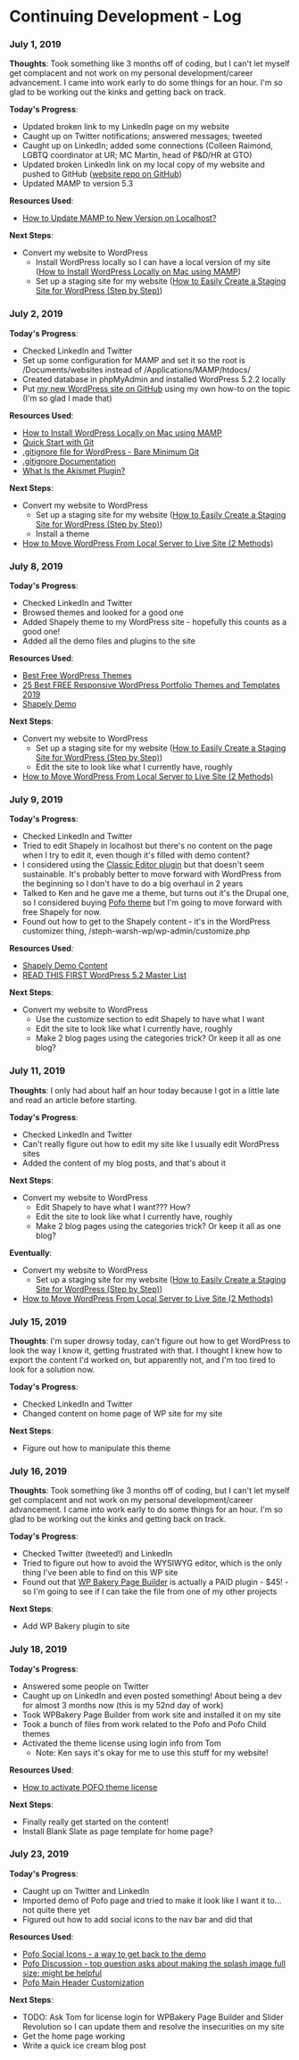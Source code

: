 # Continuing Development - Log

### July 1, 2019

**Thoughts**: Took something like 3 months off of coding, but I can't let myself get complacent and not work on my personal development/career advancement. I came into work early to do some things for an hour. I'm so glad to be working out the kinks and getting back on track.

**Today's Progress**:
+ Updated broken link to my LinkedIn page on my website
+ Caught up on Twitter notifications; answered messages; tweeted
+ Caught up on LinkedIn; added some connections (Colleen Raimond, LGBTQ coordinator at UR; MC Martin, head of P&D/HR at GTO)
+ Updated broken LinkedIn link on my local copy of my website and pushed to GitHub ([website repo on GitHub](https://github.com/smwarsh/steph-warsh))
+ Updated MAMP to version 5.3

**Resources Used**:
+ [How to Update MAMP to New Version on Localhost?](https://www.webnots.com/how-to-update-mamp-to-new-version-on-localhost/)

**Next Steps**:
+ Convert my website to WordPress
  + Install WordPress locally so I can have a local version of my site ([How to Install WordPress Locally on Mac using MAMP](https://www.wpbeginner.com/wp-tutorials/how-to-install-wordpress-locally-on-mac-using-mamp/))
  + Set up a staging site for my website ([How to Easily Create a Staging Site for WordPress (Step by Step)](https://www.wpbeginner.com/wp-tutorials/how-to-create-staging-environment-for-a-wordpress-site/))


### July 2, 2019

**Today's Progress**:
+ Checked LinkedIn and Twitter
+ Set up some configuration for MAMP and set it so the root is /Documents/websites instead of /Applications/MAMP/htdocs/
+ Created database in phpMyAdmin and installed WordPress 5.2.2 locally
+ Put [my new WordPress site on GitHub](https://github.com/smwarsh/stephwarsh) using my own how-to on the topic (I'm so glad I made that)

**Resources Used**:
+ [How to Install WordPress Locally on Mac using MAMP](https://www.wpbeginner.com/wp-tutorials/how-to-install-wordpress-locally-on-mac-using-mamp/)
+ [Quick Start with Git](http://stephwarsh.com/blog.php#git-setup)
+ [.gitignore file for WordPress - Bare Minimum Git](https://gist.github.com/epeli/4c34d665d26cd8d8ea83d7d06b423e66)
+ [.gitignore Documentation](https://git-scm.com/docs/gitignore)
+ [What Is the Akismet Plugin?](https://www.bluehost.com/blog/wordpress/what-is-the-akismet-plugin-12030/?utm_source=google&utm_medium=genericsearch&kclickid=7a625dae-46f8-4a48-a62d-99cf3de69055&kenshoo_ida=Blue%20Host%20IDA&gclid=EAIaIQobChMIs96j-6OW4wIV05FbCh3tpg-2EAAYASAAEgLyavD_BwE)

**Next Steps**:
+ Convert my website to WordPress
  + Set up a staging site for my website ([How to Easily Create a Staging Site for WordPress (Step by Step)](https://www.wpbeginner.com/wp-tutorials/how-to-create-staging-environment-for-a-wordpress-site/))
  + Install a theme
+ [How to Move WordPress From Local Server to Live Site (2 Methods)](https://www.wpbeginner.com/wp-tutorials/how-to-move-wordpress-from-local-server-to-live-site/)


### July 8, 2019

**Today's Progress**:
+ Checked LinkedIn and Twitter
+ Browsed themes and looked for a good one
+ Added Shapely theme to my WordPress site - hopefully this counts as a good one!
+ Added all the demo files and plugins to the site

**Resources Used**:
+ [Best Free WordPress Themes](https://colorlib.com/wp/themes/)
+ [25 Best FREE Responsive WordPress Portfolio Themes and Templates 2019](https://themegrill.com/blog/free-wordpress-portfolio-themes/)
+ [Shapely Demo](https://colorlib.com/shapely/)

**Next Steps**:
+ Convert my website to WordPress
  + Set up a staging site for my website ([How to Easily Create a Staging Site for WordPress (Step by Step)](https://www.wpbeginner.com/wp-tutorials/how-to-create-staging-environment-for-a-wordpress-site/))
  + Edit the site to look like what I currently have, roughly
+ [How to Move WordPress From Local Server to Live Site (2 Methods)](https://www.wpbeginner.com/wp-tutorials/how-to-move-wordpress-from-local-server-to-live-site/)


### July 9, 2019

**Today's Progress**:
+ Checked LinkedIn and Twitter
+ Tried to edit Shapely in localhost but there's no content on the page when I try to edit it, even though it's filled with demo content?
+ I considered using the [Classic Editor plugin](https://wordpress.org/plugins/classic-editor/) but that doesn't seem sustainable. It's probably better to move forward with WordPress from the beginning so I don't have to do a big overhaul in 2 years
+ Talked to Ken and he gave me a theme, but turns out it's the Drupal one, so I considered buying [Pofo theme](http://preview.themeforest.net/item/pofo-creative-portfolio-and-blog-wordpress-theme/full_screen_preview/21023319?_ga=2.175255138.1329748979.1562676523-254394451.1562589196) but I'm going to move forward with free Shapely for now.
+ Found out how to get to the Shapely content - it's in the WordPress customizer thing, /steph-warsh-wp/wp-admin/customize.php

**Resources Used**:
+ [Shapely Demo Content](https://colorlib.com/wp/forums/topic/shapely-demo-content/)
+ [READ THIS FIRST WordPress 5.2 Master List](https://wordpress.org/support/topic/read-this-first-wordpress-5-2-master-list/)

**Next Steps**:
+ Convert my website to WordPress
  + Use the customize section to edit Shapely to have what I want
  + Edit the site to look like what I currently have, roughly
  + Make 2 blog pages using the categories trick? Or keep it all as one blog?
  

### July 11, 2019

**Thoughts**: I only had about half an hour today because I got in a little late and read an article before starting.

**Today's Progress**:
+ Checked LinkedIn and Twitter
+ Can't really figure out how to edit my site like I usually edit WordPress sites
+ Added the content of my blog posts, and that's about it

**Next Steps**:
+ Convert my website to WordPress
  + Edit Shapely to have what I want??? How?
  + Edit the site to look like what I currently have, roughly
  + Make 2 blog pages using the categories trick? Or keep it all as one blog?

**Eventually**:
+ Convert my website to WordPress
  + Set up a staging site for my website ([How to Easily Create a Staging Site for WordPress (Step by Step)](https://www.wpbeginner.com/wp-tutorials/how-to-create-staging-environment-for-a-wordpress-site/))
+ [How to Move WordPress From Local Server to Live Site (2 Methods)](https://www.wpbeginner.com/wp-tutorials/how-to-move-wordpress-from-local-server-to-live-site/)


### July 15, 2019

**Thoughts**: I'm super drowsy today, can't figure out how to get WordPress to look the way I know it, getting frustrated with that. I thought I knew how to export the content I'd worked on, but apparently not, and I'm too tired to look for a solution now.

**Today's Progress**:
+ Checked LinkedIn and Twitter
+ Changed content on home page of WP site for my site

**Next Steps**:
+ Figure out how to manipulate this theme


### July 16, 2019

**Thoughts**: Took something like 3 months off of coding, but I can't let myself get complacent and not work on my personal development/career advancement. I came into work early to do some things for an hour. I'm so glad to be working out the kinks and getting back on track.

**Today's Progress**:
+ Checked Twitter (tweeted!) and LinkedIn
+ Tried to figure out how to avoid the WYSIWYG editor, which is the only thing I've been able to find on this WP site
+ Found out that [WP Bakery Page Builder](https://wpbakery.com/) is actually a PAID plugin - $45! - so I'm going to see if I can take the file from one of my other projects

**Next Steps**:
+ Add WP Bakery plugin to site


### July 18, 2019

**Today's Progress**:
+ Answered some people on Twitter
+ Caught up on LinkedIn and even posted something! About being a dev for almost 3 months now (this is my 52nd day of work)
+ Took WPBakery Page Builder from work site and installed it on my site
+ Took a bunch of files from work related to the Pofo and Pofo Child themes
+ Activated the theme license using login info from Tom
  + Note: Ken says it's okay for me to use this stuff for my website!

**Resources Used**:
+ [How to activate POFO theme license](http://wpdemos.themezaa.com/pofo/documentation/knowledgebase/start/how-to-activate-pofo-theme-license/)

**Next Steps**:
+ Finally really get started on the content!
+ Install Blank Slate as page template for home page?


### July 23, 2019

**Today's Progress**:
+ Caught up on Twitter and LinkedIn
+ Imported demo of Pofo page and tried to make it look like I want it to... not quite there yet
+ Figured out how to add social icons to the nav bar and did that

**Resources Used**:
+ [Pofo Social Icons - a way to get back to the demo](http://wpdemos.themezaa.com/pofo/social-icons/)
+ [Pofo Discussion - top question asks about making the splash image full size; might be helpful](https://themeforest.net/item/pofo-creative-agency-corporate-and-portfolio-multipurpose-template/20645944/comments?page=11)
+ [Pofo Main Header Customization](http://wpdemos.themezaa.com/pofo/documentation/knowledgebase/theme-customizer/main-header/)

**Next Steps**:
+ TODO: Ask Tom for license login for WPBakery Page Builder and Slider Revolution so I can update them and resolve the insecurities on my site
+ Get the home page working
+ Write a quick ice cream blog post
